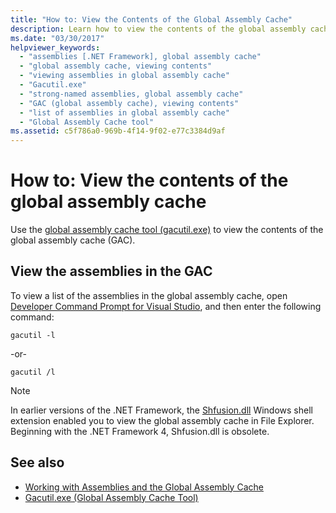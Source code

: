 ```yaml
---
title: "How to: View the Contents of the Global Assembly Cache"
description: Learn how to view the contents of the global assembly cache in .NET by using the global assembly cache (GAC) tool (gacutil.exe).
ms.date: "03/30/2017"
helpviewer_keywords:
  - "assemblies [.NET Framework], global assembly cache"
  - "global assembly cache, viewing contents"
  - "viewing assemblies in global assembly cache"
  - "Gacutil.exe"
  - "strong-named assemblies, global assembly cache"
  - "GAC (global assembly cache), viewing contents"
  - "list of assemblies in global assembly cache"
  - "Global Assembly Cache tool"
ms.assetid: c5f786a0-969b-4f14-9f02-e77c3384d9af
---
```

# How to: View the contents of the global assembly cache

Use the [global assembly cache tool (gacutil.exe)](../tools/gacutil-exe-gac-tool.md) to view the contents of the global assembly cache (GAC).

## View the assemblies in the GAC

To view a list of the assemblies in the global assembly cache, open [Developer Command Prompt for Visual Studio](../tools/developer-command-prompt-for-vs.md), and then enter the following command:

```shell
gacutil -l
```

-or-

```shell
gacutil /l
```

> [!NOTE]
> In earlier versions of the .NET Framework, the [Shfusion.dll](https://docs.microsoft.com/previous-versions/dotnet/netframework-4.0/34149zk3(v=vs.100)) Windows shell extension enabled you to view the global assembly cache in File Explorer. Beginning with the .NET Framework 4, Shfusion.dll is obsolete.

## See also

- [Working with Assemblies and the Global Assembly Cache](working-with-assemblies-and-the-gac.md)
- [Gacutil.exe (Global Assembly Cache Tool)](../tools/gacutil-exe-gac-tool.md)
